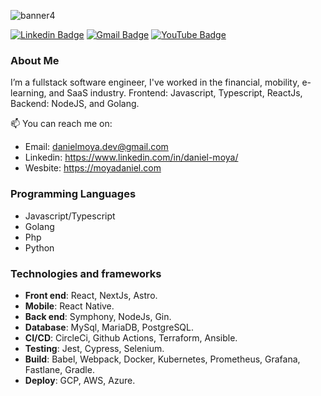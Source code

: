 ![banner4](https://github.com/user-attachments/assets/46c8667e-0b09-43c2-ab9f-e4b36cc3f3a8)


[![Linkedin Badge](https://img.shields.io/badge/-Daniel_Moya-blue?style=flat-square&logo=Linkedin&logoColor=white&link=https://www.linkedin.com/in/daniel-moya/)]( https://www.linkedin.com/in/daniel-moya/)
[![Gmail Badge](https://img.shields.io/badge/-danielmoya.dev@gmail.com-c14438?style=flat-square&logo=Gmail&logoColor=white&link=mailto:danielmoya.dev@gmail.com)](mailto:danielmoya.dev@gmail.com)
[![YouTube Badge](https://img.shields.io/badge/-Daniel_Moya-702963?style=flat-square&logo=appveyor&logoColor=white&link=https://moyadaniel.com/)](https://moyadaniel.com/)

### About Me

I’m a fullstack software engineer, I've worked in  the financial, mobility, e-learning, and SaaS industry. Frontend: Javascript, Typescript, ReactJs,  Backend: NodeJS, and Golang. 

📫 You can reach me on:
- Email: danielmoya.dev@gmail.com
- Linkedin: https://www.linkedin.com/in/daniel-moya/
- Wesbite: https://moyadaniel.com

### Programming Languages
* Javascript/Typescript
* Golang
* Php
* Python
  
### Technologies and frameworks
* **Front end**: React, NextJs, Astro.
* **Mobile**: React Native.
* **Back end**: Symphony, NodeJs, Gin.
* **Database**: MySql, MariaDB, PostgreSQL.
* **CI/CD**: CircleCi, Github Actions, Terraform, Ansible.
* **Testing**: Jest, Cypress, Selenium.
* **Build**: Babel, Webpack, Docker, Kubernetes, Prometheus, Grafana, Fastlane, Gradle.
* **Deploy**: GCP, AWS, Azure.
